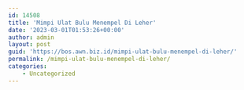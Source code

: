 ```yaml
---
id: 14508
title: 'Mimpi Ulat Bulu Menempel Di Leher'
date: '2023-03-01T01:53:26+00:00'
author: admin
layout: post
guid: 'https://bos.awn.biz.id/mimpi-ulat-bulu-menempel-di-leher/'
permalink: /mimpi-ulat-bulu-menempel-di-leher/
categories:
    - Uncategorized
---
```


